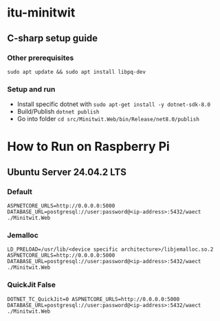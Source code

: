 # itu-minitwit

## C-sharp setup guide

### Other prerequisites

```bashrc
sudo apt update && sudo apt install libpq-dev
```

### Setup and run

- Install specific dotnet with `sudo apt-get install -y dotnet-sdk-8.0`
- Build/Publish `dotnet publish`
- Go into folder `cd src/Minitwit.Web/bin/Release/net8.0/publish`

# How to Run on Raspberry Pi

## Ubuntu Server 24.04.2 LTS

### Default
`ASPNETCORE_URLS=http://0.0.0.0:5000 DATABASE_URL=postgresql://user:password@<ip-address>:5432/waect ./Minitwit.Web`

### Jemalloc
`LD_PRELOAD=/usr/lib/<device specific architecture>/libjemalloc.so.2 ASPNETCORE_URLS=http://0.0.0.0:5000 DATABASE_URL=postgresql://user:password@<ip-address>:5432/waect ./Minitwit.Web`

### QuickJit False
`DOTNET_TC_QuickJit=0 ASPNETCORE_URLS=http://0.0.0.0:5000 DATABASE_URL=postgresql://user:password@<ip-address>:5432/waect ./Minitwit.Web`